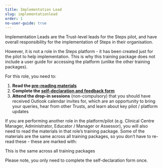 ```yaml
---
title: Implementation Lead
slug: implementationlead
order: 1
no-user-guide: true
---
```

Implementation Leads are the Trust-level leads for the Steps  pilot, and have overall responsibility for the implementation of Steps  in their organisation.

However, it is not a role in the Steps  platform - it has been created just for the pilot to help implementation. This is why this training package does not include a user guide for accessing the platform (unlike the other training packages).

For this role, you need to:

1. **Read the [pre-reading materials](#training-prereading)**
2. **Complete the [self-declaration and feedback form](#training-declaration)**
3. **Attend the drop-in sessions** (non-compulsory) that you should have received Outlook calendar invites for, which are an opportunity to bring your queries, hear from other Trusts, and learn about key pilot / platform updates

If you are performing another role in the platform/pilot (e.g. Clinical Centre Manager, Administrator, Educator / Manager or Assessor), you will also need to read the materials in that role’s training package. Some of the materials are the same across all training packages, so you don’t have to re-read these - these are marked with:

<p class="nhsuk-tag nhsuk-tag--blue nhsuk-u-font-size-14">This is the same across all training packages</p>

Please note, you only need to complete the self-declaration form once.